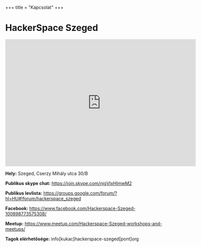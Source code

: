 +++
title = "Kapcsolat"
+++

# HackerSpace Szeged

<iframe style="border: 0;" src="https://www.google.com/maps/embed?pb=!1m0!3m2!1shu!2shu!4v1473882580769!6m8!1m7!1sKn95vCTmaGnVrMZs0D4sXw!2m2!1d46.26026876977257!2d20.13194914314797!3f189.65892655168904!4f8.977179313612169!5f0.4000000000000002" allowfullscreen="allowfullscreen" width="600" height="400" frameborder="0"></iframe>

**Hely:** Szeged, Cserzy Mihály utca 30/B

**Publikus skype chat:** https://join.skype.com/njgVIxHImwM2

**Publikus levlista:** https://groups.google.com/forum/?hl=HU#!forum/hackerspace_szeged

**Facebook:** https://www.facebook.com/Hackerspace-Szeged-100898773575308/

**Meetup:** https://www.meetup.com/Hackerspace-Szeged-workshops-and-meetups/

**Tagok elérhetősége:** info[kukac]hackerspace-szeged[pont]org
